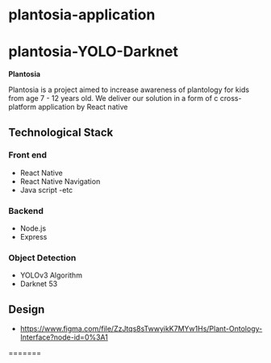 # plantosia-application

# plantosia-YOLO-Darknet





**Plantosia**

Plantosia is a project aimed to increase awareness of plantology for kids from age 7 - 12 years old. We deliver our solution in a form of c cross-platform application by React native

## Technological Stack

### Front end
- React Native
- React Native Navigation
- Java script
-etc

### Backend
- Node.js
- Express


### Object Detection

- YOLOv3 Algorithm
- Darknet 53


## Design 
- https://www.figma.com/file/ZzJtqs8sTwwyikK7MYw1Hs/Plant-Ontology-Interface?node-id=0%3A1

=======

